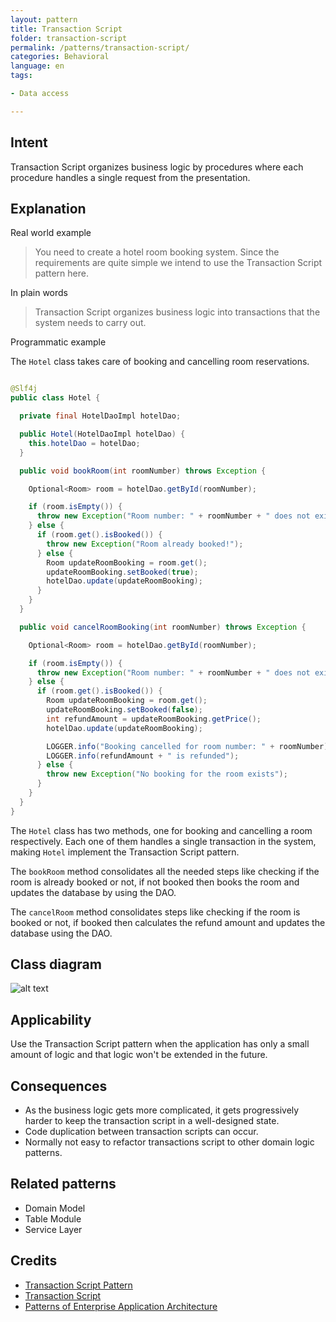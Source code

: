 ```yaml
---
layout: pattern
title: Transaction Script
folder: transaction-script
permalink: /patterns/transaction-script/
categories: Behavioral
language: en
tags:

- Data access

---
```


## Intent

Transaction Script organizes business logic by procedures where each procedure handles a single
request from the presentation.

## Explanation

Real world example

> You need to create a hotel room booking system. Since the requirements are quite simple we intend
> to use the Transaction Script pattern here.

In plain words

> Transaction Script organizes business logic into transactions that the system needs to carry out.

Programmatic example

The `Hotel` class takes care of booking and cancelling room reservations.

```java

@Slf4j
public class Hotel {

  private final HotelDaoImpl hotelDao;

  public Hotel(HotelDaoImpl hotelDao) {
    this.hotelDao = hotelDao;
  }

  public void bookRoom(int roomNumber) throws Exception {

    Optional<Room> room = hotelDao.getById(roomNumber);

    if (room.isEmpty()) {
      throw new Exception("Room number: " + roomNumber + " does not exist");
    } else {
      if (room.get().isBooked()) {
        throw new Exception("Room already booked!");
      } else {
        Room updateRoomBooking = room.get();
        updateRoomBooking.setBooked(true);
        hotelDao.update(updateRoomBooking);
      }
    }
  }

  public void cancelRoomBooking(int roomNumber) throws Exception {

    Optional<Room> room = hotelDao.getById(roomNumber);

    if (room.isEmpty()) {
      throw new Exception("Room number: " + roomNumber + " does not exist");
    } else {
      if (room.get().isBooked()) {
        Room updateRoomBooking = room.get();
        updateRoomBooking.setBooked(false);
        int refundAmount = updateRoomBooking.getPrice();
        hotelDao.update(updateRoomBooking);

        LOGGER.info("Booking cancelled for room number: " + roomNumber);
        LOGGER.info(refundAmount + " is refunded");
      } else {
        throw new Exception("No booking for the room exists");
      }
    }
  }
}
```

The `Hotel` class has two methods, one for booking and cancelling a room respectively. Each one of
them handles a single transaction in the system, making `Hotel` implement the Transaction Script
pattern.

The `bookRoom` method consolidates all the needed steps like checking if the room is already booked
or not, if not booked then books the room and updates the database by using the DAO.

The `cancelRoom` method consolidates steps like checking if the room is booked or not,
if booked then calculates the refund amount and updates the database using the DAO.

## Class diagram

![alt text](/etc/transaction-script.png "Transaction script model")

## Applicability

Use the Transaction Script pattern when the application has only a small amount of logic and that
logic won't be extended in the future.

## Consequences

* As the business logic gets more complicated,
  it gets progressively harder to keep the transaction script
  in a well-designed state.
* Code duplication between transaction scripts can occur.
* Normally not easy to refactor transactions script to other domain logic
  patterns.

## Related patterns

* Domain Model
* Table Module
* Service Layer

## Credits

* [Transaction Script Pattern](https://dzone.com/articles/transaction-script-pattern#:~:text=Transaction%20Script%20(TS)%20is%20the,need%20big%20architecture%20behind%20them.)
* [Transaction Script](https://www.informit.com/articles/article.aspx?p=1398617)
* [Patterns of Enterprise Application Architecture](https://www.amazon.com/gp/product/0321127420/ref=as_li_qf_asin_il_tl?ie=UTF8&tag=javadesignpat-20&creative=9325&linkCode=as2&creativeASIN=0321127420&linkId=18acc13ba60d66690009505577c45c04)
